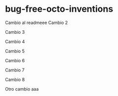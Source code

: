 # bug-free-octo-inventions
Cambio al readmeee
Cambio 2


Cambio 3


Cambio 4

Cambio 5


Cambio 6

Cambio 7

Cambio 8

Otro cambio
aaa
